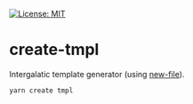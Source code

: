 [![License: MIT](https://img.shields.io/badge/License-MIT-yellow.svg)](https://opensource.org/licenses/MIT)

# create-tmpl
Intergalatic template generator (using [new-file](https://github.com/philcockfield/new-file)).

```
yarn create tmpl
```

